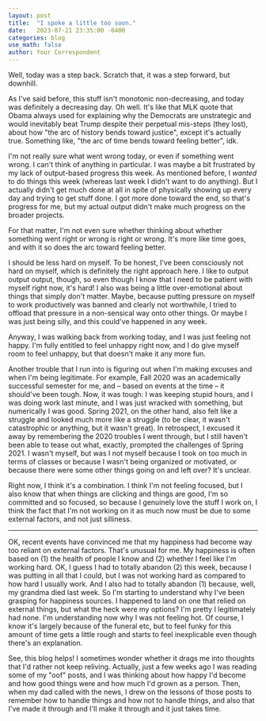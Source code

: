 ```yaml
---
layout: post
title:  "I spoke a little too soon."
date:   2023-07-21 23:35:00 -0400
categories: blog
use_math: false
author: Your Correspondent
---
```


Well, today was a step back. Scratch that, it was a step forward, but downhill.

As I've said before, this stuff isn't monotonic non-decreasing, and today was definitely a decreasing day. Oh well. It's like that MLK quote that Obama always used for explaining why the Democrats are unstrategic and would inevitably beat Trump despite their perpetual mis-steps (they lost), about how "the arc of history bends toward justice", except it's actually true. Something like, "the arc of time bends toward feeling better", idk.

I'm not really sure what went wrong today, or even if something went wrong. I can't think of anything in particular. I was maybe a bit frustrated by my lack of output-based progress this week. As mentioned before, I _wanted_ to do things this week (whereas last week I didn't want to do anything). But I actually didn't get much done at all in spite of physically showing up every day and trying to get stuff done. I got more done toward the end, so that's progress for me, but my actual output didn't make much progress on the broader projects.

For that matter, I'm not even sure whether thinking about whether something went right or wrong is right or wrong. It's more like time goes, and with it so does the arc toward feeling better.

I should be less hard on myself. To be honest, I've been consciously not hard on myself, which is definitely the right approach here. I like to output output output, though, so even though I know that I need to be patient with myself right now, it's hard! I also was being a little over-emotional about things that simply don't matter. Maybe, because putting pressure on myself to work productively was banned and clearly not worthwhile, I tried to offload that pressure in a non-sensical way onto other things. Or maybe I was just being silly, and this could've happened in any week.

Anyway, I was walking back from working today, and I was just feeling not happy. I'm fully entitled to feel unhappy right now, and I do give myself room to feel unhappy, but that doesn't make it any more fun.

Another trouble that I run into is figuring out when I'm making excuses and when I'm being legitimate. For example, Fall 2020 was an academically successful semester for me, and &ndash; based on events at the time &ndash; it should've been tough. Now, it was tough: I was keeping stupid hours, and I was doing work last minute, and I was just wracked with something, but numerically I was good. Spring 2021, on the other hand, also felt like a struggle and looked much more like a struggle (to be clear, it wasn't catastrophic or anything, but it wasn't great). In retrospect, I excused it away by remembering the 2020 troubles I went through, but I still haven't been able to tease out what, exactly, prompted the challenges of Spring 2021. I wasn't myself, but was I not myself because I took on too much in terms of classes or because I wasn't being organized or motivated, or because there were some other things going on and left over? It's unclear.

Right now, I think it's a combination. I think I'm not feeling focused, but I also know that when things are clicking and things are good, I'm so committed and so focused, so because I genuinely love the stuff I work on, I think the fact that I'm not working on it as much now must be due to some external factors, and not just silliness. 

---

OK, recent events have convinced me that my happiness had become way too reliant on external factors. That's unusual for me. My happiness is often based on (1) the health of people I know and (2) whether I feel like I'm working hard. OK, I guess I had to totally abandon (2) this week, because I was putting in all that I could, but I was not working hard as compared to how hard I usually work. And I also had to totally abandon (1) because, well, my grandma died last week. So I'm starting to understand why I've been grasping for happiness sources. I happened to land on one that relied on external things, but what the heck were my options? I'm pretty I legitimately had none. I'm understanding now why I was not feeling hot. Of course, I know it's largely because of the funeral etc, but to feel funky for this amount of time gets a little rough and starts to feel inexplicable even though there's an explanation. 

See, this blog helps! I sometimes wonder whether it drags me into thoughts that I'd rather not keep reliving. Actually, just a few weeks ago I was reading some of my "oof" posts, and I was thinking about how happy I'd become and how good things were and how much I'd grown as a person. Then, when my dad called with the news, I drew on the lessons of those posts to remember how to handle things and how not to handle things, and also that I've made it through and I'll make it through and it just takes time.





